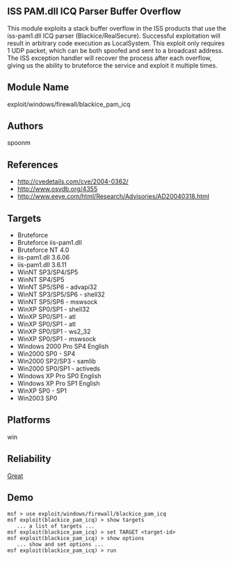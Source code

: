 ## ISS PAM.dll ICQ Parser Buffer Overflow

This module exploits a stack buffer overflow in the ISS 
products that use the iss-pam1.dll ICQ parser 
(Blackice/RealSecure). Successful exploitation will result 
in arbitrary code execution as LocalSystem. This exploit 
only requires 1 UDP packet, which can be both spoofed and 
sent to a broadcast address. The ISS exception handler will 
recover the process after each overflow, giving us the 
ability to bruteforce the service and exploit it multiple 
times.


## Module Name
exploit/windows/firewall/blackice_pam_icq

## Authors
spoonm


## References
* http://cvedetails.com/cve/2004-0362/
* http://www.osvdb.org/4355
* http://www.eeye.com/html/Research/Advisories/AD20040318.html



## Targets
* Bruteforce
* Bruteforce iis-pam1.dll
* Bruteforce NT 4.0
* iis-pam1.dll 3.6.06
* iis-pam1.dll 3.6.11
* WinNT SP3/SP4/SP5
* WinNT SP4/SP5
* WinNT SP5/SP6 - advapi32
* WinNT SP3/SP5/SP6 - shell32
* WinNT SP5/SP6 - mswsock
* WinXP SP0/SP1 - shell32
* WinXP SP0/SP1 - atl
* WinXP SP0/SP1 - atl
* WinXP SP0/SP1 - ws2_32
* WinXP SP0/SP1 - mswsock
* Windows 2000 Pro SP4 English
* Win2000 SP0 - SP4
* Win2000 SP2/SP3 - samlib
* Win2000 SP0/SP1 - activeds
* Windows XP Pro SP0 English
* Windows XP Pro SP1 English
* WinXP SP0 - SP1
* Win2003 SP0


## Platforms
win

## Reliability
[Great](https://github.com/rapid7/metasploit-framework/wiki/Exploit-Ranking)

## Demo

```
msf > use exploit/windows/firewall/blackice_pam_icq
msf exploit(blackice_pam_icq) > show targets
   ... a list of targets ...
msf exploit(blackice_pam_icq) > set TARGET <target-id>
msf exploit(blackice_pam_icq) > show options
   ... show and set options ...
msf exploit(blackice_pam_icq) > run
```
    
    